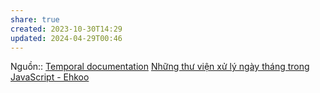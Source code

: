 ```yaml
---
share: true
created: 2023-10-30T14:29
updated: 2024-04-29T00:46
---
```


Nguồn:: [Temporal documentation](https://tc39.es/proposal-temporal/docs/)
[Những thư viện xử lý ngày tháng trong JavaScript - Ehkoo](https://ehkoo.com/bai-viet/nhung-thu-vien-xu-ly-ngay-thang-trong-javascript)